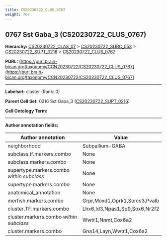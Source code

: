 ```yaml
---
title: CS20230722_CLUS_0767
weight: 767
---
```

## 0767 Sst Gaba_3 (CS20230722_CLUS_0767)
<b>Hierarchy: </b>
[CS20230722_CLAS_07](../CS20230722_CLAS_07) >
[CS20230722_SUBC_053](../CS20230722_SUBC_053) >
[CS20230722_SUPT_0216](../CS20230722_SUPT_0216) >
[CS20230722_CLUS_0767](../CS20230722_CLUS_0767)

**PURL:** [https://purl.brain-bican.org/taxonomy/CCN20230722/CS20230722_CLUS_0767](https://purl.brain-bican.org/taxonomy/CCN20230722/CS20230722_CLUS_0767)

---


**Labelset:** cluster (Rank: 0)

**Parent Cell Set:** 0216 Sst Gaba_3 ([CS20230722_SUPT_0216](../CS20230722_SUPT_0216))



**Cell Ontology Term:** 

[MARKER GENES.]: #


---

[TRANSFERRED ANNOTATIONS.]: #


[AUTHOR ANNOTATION FIELDS.]: #


**Author annotation fields:**

| Author annotation | Value |
|-------------------|-------|
|neighborhood|Subpallium-GABA|
|subclass.tf.markers.combo|None|
|subclass.markers.combo|None|
|supertype.markers.combo _within subclass_|None|
|supertype.markers.combo|None|
|anatomical_annotation|None|
|merfish.markers.combo|Grpr,Moxd1,Oprk1,Sorcs3,Pvalb|
|cluster.TF.markers.combo|Lhx6,Id3,Npas1,Sp9,Sox6,Nr2f2|
|cluster.markers.combo _within subclass_|Wwtr1,Nnmt,Cox6a2|
|cluster.markers.combo|Gna14,Layn,Wwtr1,Cox6a2|
